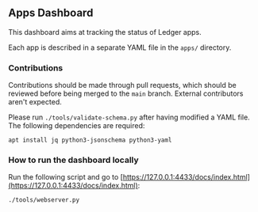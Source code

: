 ## Apps Dashboard

This dashboard aims at tracking the status of Ledger apps.

Each app is described in a separate YAML file in the `apps/` directory.


### Contributions

Contributions should be made through pull requests, which should be reviewed
before being merged to the `main` branch. External contributors aren't expected.

Please run `./tools/validate-schema.py` after having modified a YAML file. The
following dependencies are required:

```shell
apt install jq python3-jsonschema python3-yaml
```


### How to run the dashboard locally

Run the following script and go to
[https://127.0.0.1:4433/docs/index.html](https://127.0.0.1:4433/docs/index.html):

```shell
./tools/webserver.py
```
